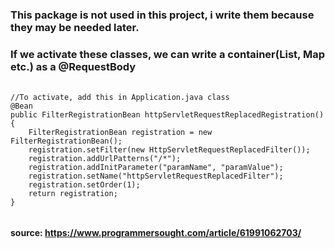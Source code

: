 ### This package is not used in this project, i write them because they may be needed later.

### If we activate these classes, we can write a container(List, Map etc.) as a @RequestBody

######
    //To activate, add this in Application.java class
    @Bean
    public FilterRegistrationBean httpServletRequestReplacedRegistration() {
        FilterRegistrationBean registration = new FilterRegistrationBean();
        registration.setFilter(new HttpServletRequestReplacedFilter());
        registration.addUrlPatterns("/*");
        registration.addInitParameter("paramName", "paramValue");
        registration.setName("httpServletRequestReplacedFilter");
        registration.setOrder(1);
        return registration;
    }
######

#### source: https://www.programmersought.com/article/61991062703/